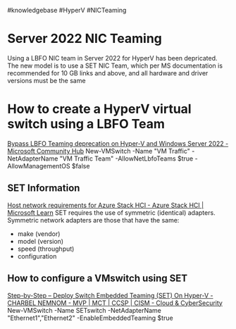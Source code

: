 #knowledgebase  #HyperV #NICTeaming

# Server 2022 NIC Teaming 
Using a LBFO NIC team in Server 2022 for HyperV has been depricated. The new model is to use a SET NIC Team, which per MS documentation is recommended for 10 GB links and above, and all hardware and driver versions must be the same

# How to create a HyperV virtual switch using a LBFO Team
[Bypass LBFO Teaming deprecation on Hyper-V and Windows Server 2022 - Microsoft Community Hub](https://techcommunity.microsoft.com/t5/windows-server-for-it-pro/bypass-lbfo-teaming-deprecation-on-hyper-v-and-windows-server/m-p/3672310)
New-VMSwitch -Name "VM Traffic" -NetAdapterName "VM Traffic Team" -AllowNetLbfoTeams $true -AllowManagementOS $false

## SET Information
[Host network requirements for Azure Stack HCI - Azure Stack HCI | Microsoft Learn](https://learn.microsoft.com/en-us/azure-stack/hci/concepts/host-network-requirements#switch-embedded-teaming-set)
SET requires the use of symmetric (identical) adapters. Symmetric network adapters are those that have the same:

- make (vendor)
- model (version)
- speed (throughput)
- configuration

## How to configure a VMswitch using SET
[Step-by-Step – Deploy Switch Embedded Teaming (SET) On Hyper-V - CHARBEL NEMNOM - MVP | MCT | CCSP | CISM - Cloud & CyberSecurity](https://charbelnemnom.com/deploying-switch-embedded-teaming-set-on-hyper-v/?expand_article=1)
New-VMSwitch -Name SETswitch -NetAdapterName "Ethernet1","Ethernet2" -EnableEmbeddedTeaming $true